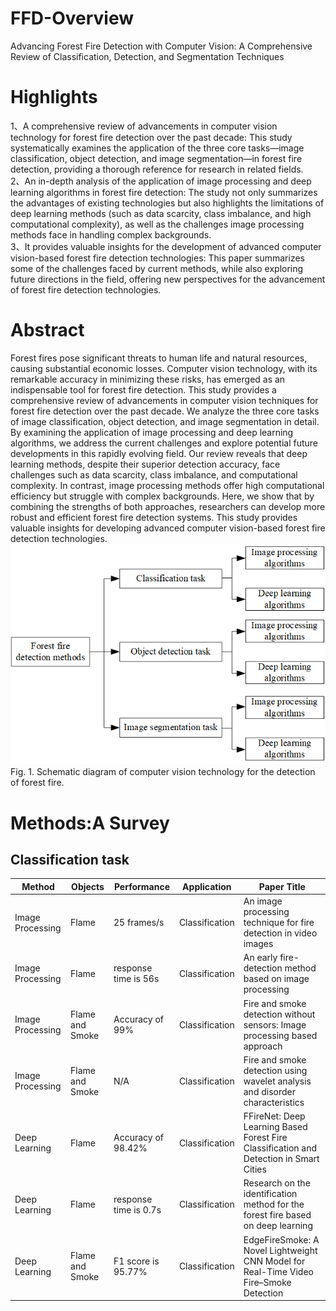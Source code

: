 # FFD-Overview
Advancing Forest Fire Detection with Computer Vision: A Comprehensive Review of Classification, Detection, and Segmentation Techniques
# Highlights
1、A comprehensive review of advancements in computer vision technology for forest fire detection over the past decade: This study systematically examines the application of the three core tasks—image classification, object detection, and image segmentation—in forest fire detection, providing a thorough reference for research in related fields.\
2、An in-depth analysis of the application of image processing and deep learning algorithms in forest fire detection: The study not only summarizes the advantages of existing technologies but also highlights the limitations of deep learning methods (such as data scarcity, class imbalance, and high computational complexity), as well as the challenges image processing methods face in handling complex backgrounds.\
3、It provides valuable insights for the development of advanced computer vision-based forest fire detection technologies: This paper summarizes some of the challenges faced by current methods, while also exploring future directions in the field, offering new perspectives for the advancement of forest fire detection technologies.
# Abstract
Forest fires pose significant threats to human life and natural resources, causing substantial economic losses. Computer vision technology, with its remarkable accuracy in minimizing these risks, has emerged as an indispensable tool for forest fire detection. This study provides a comprehensive review of advancements in computer vision techniques for forest fire detection over the past decade. We analyze the three core tasks of image classification, object detection, and image segmentation in detail. By examining the application of image processing and deep learning algorithms, we address the current challenges and explore potential future developments in this rapidly evolving field. Our review reveals that deep learning methods, despite their superior detection accuracy, face challenges such as data scarcity, class imbalance, and computational complexity. In contrast, image processing methods offer high computational efficiency but struggle with complex backgrounds. Here, we show that by combining the strengths of both approaches, researchers can develop more robust and efficient forest fire detection systems. This study provides valuable insights for developing advanced computer vision-based forest fire detection technologies.\
![img](https://github.com/dingzhuoyue/FFD-Overview/blob/master/img/1.png)\
Fig. 1. Schematic diagram of computer vision technology for the detection of forest fire.
# Methods:A Survey
## Classification task
| Method | Objects | Performance | Application | Paper Title | 
| --- | --- | --- | --- | --- |
| Image Processing | Flame | 25 frames/s | Classification | An image processing technique for fire detection in video images |
| Image Processing | Flame | response time is 56s | Classification | An early fire-detection method based on image processing |
| Image Processing | Flame and Smoke | Accuracy of 99% | Classification | Fire and smoke detection without sensors: Image processing based approach |
| Image Processing | Flame and Smoke | N/A | Classification | Fire and smoke detection using wavelet analysis and disorder characteristics |
| Deep Learning | Flame | Accuracy of 98.42% | Classification | FFireNet: Deep Learning Based Forest Fire Classification and Detection in Smart Cities |
| Deep Learning | Flame | response time is 0.7s | Classification | Research on the identification method for the forest fire based on deep learning |
| Deep Learning | Flame and Smoke | F1 score is 95.77% | Classification | EdgeFireSmoke: A Novel Lightweight CNN Model for Real-Time Video Fire–Smoke Detection |
